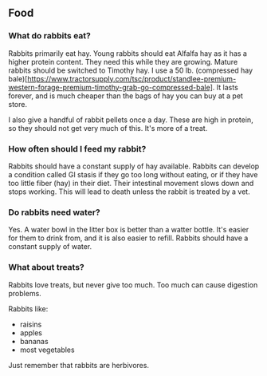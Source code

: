 ## Food

### What do rabbits eat?

Rabbits primarily eat hay. Young rabbits should eat Alfalfa hay as it has a higher protein content. They need this while they are growing. Mature rabbits should be switched to Timothy hay. I use a 50 lb. (compressed hay bale)[https://www.tractorsupply.com/tsc/product/standlee-premium-western-forage-premium-timothy-grab-go-compressed-bale]. It lasts forever, and is much cheaper than the bags of hay you can buy at a pet store.

I also give a handful of rabbit pellets once a day. These are high in protein, so they should not get very much of this. It's more of a treat.

### How often should I feed my rabbit?

Rabbits should have a constant supply of hay available. Rabbits can develop a condition called GI stasis if they go too long without eating, or if they have too little fiber (hay) in their diet. Their intestinal movement slows down and stops working. This will lead to death unless the rabbit is treated by a vet.

### Do rabbits need water?

Yes. A water bowl in the litter box is better than a watter bottle. It's easier for them to drink from, and it is also easier to refill. Rabbits should have a constant supply of water.

### What about treats?

Rabbits love treats, but never give too much. Too much can cause digestion problems.

Rabbits like:

* raisins
* apples
* bananas
* most vegetables

Just remember that rabbits are herbivores.
